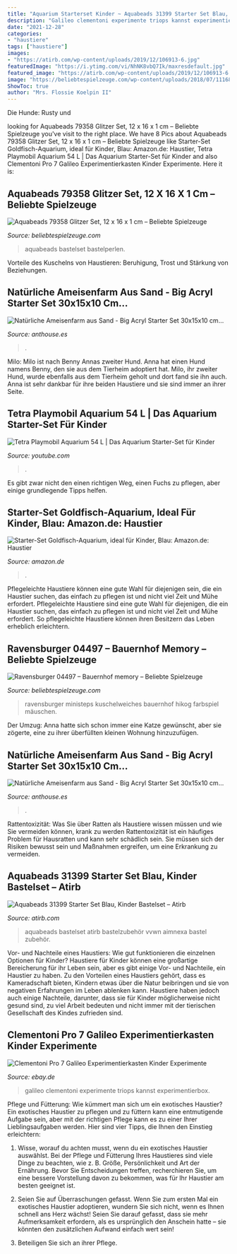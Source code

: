 ```yaml
---
title: "Aquarium Starterset Kinder ~ Aquabeads 31399 Starter Set Blau, Kinder Bastelset – Atirb"
description: "Galileo clementoni experimente triops kannst experimentierbox"
date: "2021-12-28"
categories:
- "haustiere"
tags: ["haustiere"]
images:
- "https://atirb.com/wp-content/uploads/2019/12/106913-6.jpg"
featuredImage: "https://i.ytimg.com/vi/NhNK8vbQ7Ik/maxresdefault.jpg"
featured_image: "https://atirb.com/wp-content/uploads/2019/12/106913-6.jpg"
image: "https://beliebtespielzeuge.com/wp-content/uploads/2018/07/111685-8.jpg"
ShowToc: true
author: "Mrs. Flossie Koelpin II"
---
```



Die Hunde: Rusty und

	

		
looking for Aquabeads 79358 Glitzer Set, 12 x 16 x 1 cm – Beliebte Spielzeuge you've visit to the right place. We have 8 Pics about Aquabeads 79358 Glitzer Set, 12 x 16 x 1 cm – Beliebte Spielzeuge like Starter-Set Goldfisch-Aquarium, ideal für Kinder, Blau: Amazon.de: Haustier, Tetra Playmobil Aquarium 54 L | Das Aquarium Starter-Set für Kinder and also Clementoni Pro 7 Galileo Experimentierkasten Kinder Experimente. Here it is:
		
    
## Aquabeads 79358 Glitzer Set, 12 X 16 X 1 Cm – Beliebte Spielzeuge

<img loading=lazy src="https://beliebtespielzeuge.com/wp-content/uploads/2018/07/111685-8.jpg" onerror="this.onerror=null;this.src='https://tse1.mm.bing.net/th?id=OIP.POn6lA_gtbIedtMiyEawZwHaHa&amp;pid=15.1';" alt="Aquabeads 79358 Glitzer Set, 12 x 16 x 1 cm – Beliebte Spielzeuge">

_Source: beliebtespielzeuge.com_

>aquabeads bastelset bastelperlen. 

	

Vorteile des Kuschelns von Haustieren: Beruhigung, Trost und Stärkung von Beziehungen.

    
## Natürliche Ameisenfarm Aus Sand - Big Acryl Starter Set 30x15x10 Cm...

<img loading=lazy src="https://anthouse.es/1307-fpf_image/naturliche-ameisenfarm-aus-sand-big-acryl-starter-set-30x15x10-cm-ameisen-kits-ameisennester-anthouse.jpg" onerror="this.onerror=null;this.src='https://tse4.mm.bing.net/th?id=OIP.e8805-y64nXbqk8HjWyY8gHaD4&amp;pid=15.1';" alt="Natürliche Ameisenfarm aus Sand - Big Acryl Starter Set 30x15x10 cm...">

_Source: anthouse.es_

>. 

	

Milo: Milo ist nach Benny Annas zweiter Hund.
Anna hat einen Hund namens Benny, den sie aus dem Tierheim adoptiert hat. Milo, ihr zweiter Hund, wurde ebenfalls aus dem Tierheim geholt und dort fand sie ihn auch. Anna ist sehr dankbar für ihre beiden Haustiere und sie sind immer an ihrer Seite.

    
## Tetra Playmobil Aquarium 54 L | Das Aquarium Starter-Set Für Kinder

<img loading=lazy src="https://i.ytimg.com/vi/NhNK8vbQ7Ik/maxresdefault.jpg" onerror="this.onerror=null;this.src='https://tse2.mm.bing.net/th?id=OIP.bXdCgnJeNNfo5B9fLEppzQHaEK&amp;pid=15.1';" alt="Tetra Playmobil Aquarium 54 L | Das Aquarium Starter-Set für Kinder">

_Source: youtube.com_

>. 

	

Es gibt zwar nicht den einen richtigen Weg, einen Fuchs zu pflegen, aber einige grundlegende Tipps helfen.

    
## Starter-Set Goldfisch-Aquarium, Ideal Für Kinder, Blau: Amazon.de: Haustier

<img loading=lazy src="https://images-eu.ssl-images-amazon.com/images/I/31WHULyXWJL._QL70_.jpg" onerror="this.onerror=null;this.src='https://tse2.mm.bing.net/th?id=OIP.505riaB-_brYsrU1A4oF9AAAAA&amp;pid=15.1';" alt="Starter-Set Goldfisch-Aquarium, ideal für Kinder, Blau: Amazon.de: Haustier">

_Source: amazon.de_

>. 

	

Pflegeleichte Haustiere können eine gute Wahl für diejenigen sein, die ein Haustier suchen, das einfach zu pflegen ist und nicht viel Zeit und Mühe erfordert.
Pflegeleichte Haustiere sind eine gute Wahl für diejenigen, die ein Haustier suchen, das einfach zu pflegen ist und nicht viel Zeit und Mühe erfordert. So pflegeleichte Haustiere können ihren Besitzern das Leben erheblich erleichtern.

    
## Ravensburger 04497 – Bauernhof Memory – Beliebte Spielzeuge

<img loading=lazy src="https://beliebtespielzeuge.com/wp-content/uploads/2017/11/44656-5.jpg" onerror="this.onerror=null;this.src='https://tse1.mm.bing.net/th?id=OIP.EU0GE_cOWh1LDi1no1cfwAAAAA&amp;pid=15.1';" alt="Ravensburger 04497 – Bauernhof memory – Beliebte Spielzeuge">

_Source: beliebtespielzeuge.com_

>ravensburger ministeps kuschelweiches bauernhof hikog farbspiel mäuschen. 

	

Der Umzug: Anna hatte sich schon immer eine Katze gewünscht, aber sie zögerte, eine zu ihrer überfüllten kleinen Wohnung hinzuzufügen.

    
## Natürliche Ameisenfarm Aus Sand - Big Acryl Starter Set 30x15x10 Cm...

<img loading=lazy src="https://anthouse.es/1314-fpf_image/naturliche-ameisenfarm-aus-sand-big-acryl-starter-set-30x15x10-cm-ameisen-kits-ameisennester-anthouse.jpg" onerror="this.onerror=null;this.src='https://tse3.mm.bing.net/th?id=OIP.geA1qUIof257Rg8tlWtD6gHaD4&amp;pid=15.1';" alt="Natürliche Ameisenfarm aus Sand - Big Acryl Starter Set 30x15x10 cm...">

_Source: anthouse.es_

>. 

	

Rattentoxizität: Was Sie über Ratten als Haustiere wissen müssen und wie Sie vermeiden können, krank zu werden
Rattentoxizität ist ein häufiges Problem für Hausratten und kann sehr schädlich sein. Sie müssen sich der Risiken bewusst sein und Maßnahmen ergreifen, um eine Erkrankung zu vermeiden.

    
## Aquabeads 31399 Starter Set Blau, Kinder Bastelset – Atirb

<img loading=lazy src="https://atirb.com/wp-content/uploads/2019/12/106913-6.jpg" onerror="this.onerror=null;this.src='https://tse2.mm.bing.net/th?id=OIP.g2uYFPckYBgtGD5lB8L8gAHaHa&amp;pid=15.1';" alt="Aquabeads 31399 Starter Set Blau, Kinder Bastelset – Atirb">

_Source: atirb.com_

>aquabeads bastelset atirb bastelzubehör vvwn aimnexa bastel zubehör. 

	

Vor- und Nachteile eines Haustiers: Wie gut funktionieren die einzelnen Optionen für Kinder?
Haustiere für Kinder können eine großartige Bereicherung für ihr Leben sein, aber es gibt einige Vor- und Nachteile, ein Haustier zu haben. Zu den Vorteilen eines Haustiers gehört, dass es Kameradschaft bieten, Kindern etwas über die Natur beibringen und sie von negativen Erfahrungen im Leben ablenken kann. Haustiere haben jedoch auch einige Nachteile, darunter, dass sie für Kinder möglicherweise nicht gesund sind, zu viel Arbeit bedeuten und nicht immer mit der tierischen Gesellschaft des Kindes zufrieden sind.

    
## Clementoni Pro 7 Galileo Experimentierkasten Kinder Experimente

<img loading=lazy src="http://kds-tuning.de/produkte/300/37000008.jpg" onerror="this.onerror=null;this.src='https://tse1.mm.bing.net/th?id=OIP.-pQn1CBAykWcSXXC8sk4ZgAAAA&amp;pid=15.1';" alt="Clementoni Pro 7 Galileo Experimentierkasten Kinder Experimente">

_Source: ebay.de_

>galileo clementoni experimente triops kannst experimentierbox. 

	

Pflege und Fütterung: Wie kümmert man sich um ein exotisches Haustier?
Ein exotisches Haustier zu pflegen und zu füttern kann eine entmutigende Aufgabe sein, aber mit der richtigen Pflege kann es zu einer Ihrer Lieblingsaufgaben werden. Hier sind vier Tipps, die Ihnen den Einstieg erleichtern:
1. Wisse, worauf du achten musst, wenn du ein exotisches Haustier auswählst. Bei der Pflege und Fütterung Ihres Haustieres sind viele Dinge zu beachten, wie z. B. Größe, Persönlichkeit und Art der Ernährung. Bevor Sie Entscheidungen treffen, recherchieren Sie, um eine bessere Vorstellung davon zu bekommen, was für Ihr Haustier am besten geeignet ist.

2. Seien Sie auf Überraschungen gefasst. Wenn Sie zum ersten Mal ein exotisches Haustier adoptieren, wundern Sie sich nicht, wenn es Ihnen schnell ans Herz wächst! Seien Sie darauf gefasst, dass sie mehr Aufmerksamkeit erfordern, als es ursprünglich den Anschein hatte – sie könnten den zusätzlichen Aufwand einfach wert sein!

3. Beteiligen Sie sich an ihrer Pflege.

